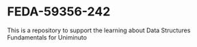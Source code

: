 # FEDA-59356-242
This is a repository to support the learning about Data Structures Fundamentals for Uniminuto
